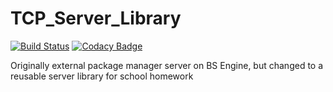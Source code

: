 # TCP_Server_Library

[![Build Status](https://travis-ci.org/blAs1N/TCP_Server_Library.svg?branch=master)](https://travis-ci.org/blAs1N/TCP_Server_Library)
[![Codacy Badge](https://api.codacy.com/project/badge/Grade/e6022f2cea444c5aa79aadfd4eb02fd2)](https://www.codacy.com/manual/blAs1N/TCP_Server_Library?utm_source=github.com&amp;utm_medium=referral&amp;utm_content=blAs1N/TCP_Server_Library&amp;utm_campaign=Badge_Grade)

Originally external package manager server on BS Engine, but changed to a reusable server library for school homework 
